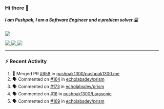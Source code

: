 ### Hi there 👋

##### I am Pushpak, I am a Software Engineer and a problem solver.💻

<a href='https://twitter.com/pushpak1300'><a href="https://pushpak1300.me/" target="_blank">
  <img src="https://img.shields.io/badge/website-%23E34F26.svg?&style=for-the-badge" />
</a> 
 
 <a href="https://twitter.com/pushpak1300" target="_blank">
  <img src="https://img.shields.io/badge/twitter-%231DA1F2.svg?&style=for-the-badge&logo=twitter&logoColor=white" />
</a> 

<a href="https://www.linkedin.com/in/pushpak-c-286b17b1/" target="_blank">
  <img src="https://img.shields.io/badge/linkedin-%230077B5.svg?&style=for-the-badge&logo=linkedin&logoColor=white" />
</a> 

<a href="https://dev.to/pushpak1300/" target="_blank">
  <img src="http://img.shields.io/badge/dev.to-gray?style=for-the-badge&logo=dev.to&?logoColor=white?logoWidth=100?label=" />
</a> 


</p>

---

### ⚡ Recent Activity

<!--START_SECTION:activity-->
1. 🎉 Merged PR [#658](https://github.com/pushpak1300/pushpak1300.me/pull/658) in [pushpak1300/pushpak1300.me](https://github.com/pushpak1300/pushpak1300.me)
2. 🗣 Commented on [#164](https://github.com/echolabsdev/prism/issues/164#issuecomment-2646354755) in [echolabsdev/prism](https://github.com/echolabsdev/prism)
3. 🗣 Commented on [#173](https://github.com/echolabsdev/prism/pull/173#issuecomment-2646353515) in [echolabsdev/prism](https://github.com/echolabsdev/prism)
4. 🗣 Commented on [#18](https://github.com/pushpak1300/Larasonic/issues/18#issuecomment-2642556303) in [pushpak1300/Larasonic](https://github.com/pushpak1300/Larasonic)
5. 🗣 Commented on [#169](https://github.com/echolabsdev/prism/pull/169#issuecomment-2640413670) in [echolabsdev/prism](https://github.com/echolabsdev/prism)
<!--END_SECTION:activity-->
